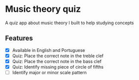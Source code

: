 # Music theory quiz

A quiz app about music theory I built to help studying concepts

## Features

- [x] Available in English and Portuguese
- [x] Quiz: Place the correct note in the treble clef
- [x] Quiz: Place the correct note in the bass clef
- [x] Quiz: Identify missing piece of circle of fifths
- [ ] Identify major or minor scale pattern